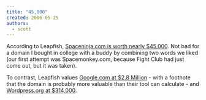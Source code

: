 ```yaml
---
title: "45,000"
created: 2006-05-25
authors: 
  - scott
---
```


According to Leapfish, [Spaceninja.com is worth nearly $45,000](http://leapfish.com/analyze.php?url=spaceninja.com). Not bad for a domain I bought in college with a buddy by combining two words we liked (our first attempt was Spacemonkey.com, because Fight Club had just come out, but it was taken).

To contrast, Leapfish values [Google.com at $2.8 Million](http://leapfish.com/analyze.php?url=google.com) - with a footnote that the domain is probably more valuable than their tool can calculate - and [Wordpress.org at $314,000](http://leapfish.com/analyze.php?url=wordpress.org).
